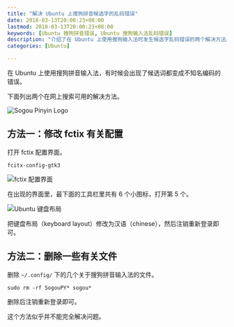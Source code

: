 ```yaml
---
title: "解决 Ubuntu 上搜狗拼音候选字的乱码错误"
date: 2018-03-13T20:00:23+08:00
lastmod: 2018-03-13T20:00:23+08:00
keywords: [Ubuntu 搜狗拼音错误, Ubuntu 搜狗输入法乱码错误]
description: "介绍了在 Ubuntu 上使用搜狗输入法时发生候选字乱码错误的两个解决方法。"
categories: [Ubuntu]

---
```


在 Ubuntu 上使用搜狗拼音输入法，有时候会出现了候选词都变成不知名编码的错误。

下面列出两个在网上搜索可用的解决方法。

<!--more-->

![Sogou Pinyin Logo](/images/solve-sogoupinyin-error-on-ubuntu/sogoupinyin-logo.webp "Sogou Pinyin Logo")

## 方法一：修改 fctix 有关配置

打开 fctix 配置界面。

```shell
fcitx-config-gtk3
```

![fctix 配置界面](/images/solve-sogoupinyin-error-on-ubuntu/fctix.webp "fctix 配置界面")

在出现的界面里，最下面的工具栏里共有 6 个小图标，打开第 5 个。

![Ubuntu 键盘布局](/images/solve-sogoupinyin-error-on-ubuntu/ubuntu-keyboard.webp "Ubuntu 键盘布局")

把键盘布局（keyboard layout）修改为汉语（chinese），然后注销重新登录即可。

## 方法二：删除一些有关文件

删除 `~/.config/` 下的几个关于搜狗拼音输入法的文件。

```shell
sudo rm -rf SogouPY* sogou*
```

删除后注销重新登录即可。

这个方法似乎并不能完全解决问题。